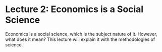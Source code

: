 # Lecture 2: Economics is a Social Science

Economics is a social science, which is the subject nature of it. However, what does it mean? This lecture will explain it with the methodologies of science.